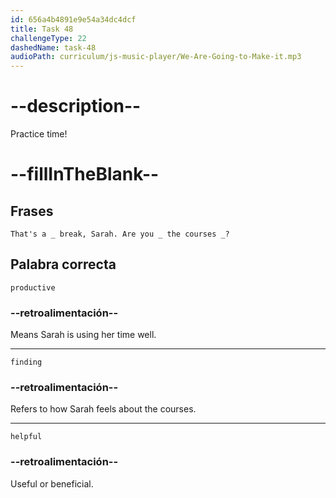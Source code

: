 ```yaml
---
id: 656a4b4891e9e54a34dc4dcf
title: Task 48
challengeType: 22
dashedName: task-48
audioPath: curriculum/js-music-player/We-Are-Going-to-Make-it.mp3
---
```


<!--
AUDIO REFERENCE: 
Bob: That's a _ break, Sarah. Are you _ the courses _?
-->

# --description--

Practice time!

# --fillInTheBlank--

## Frases

`That's a _ break, Sarah. Are you _ the courses _?`

## Palabra correcta

`productive`

### --retroalimentación--

Means Sarah is using her time well.

---

`finding`

### --retroalimentación--

Refers to how Sarah feels about the courses.

---

`helpful`

### --retroalimentación--

Useful or beneficial.
